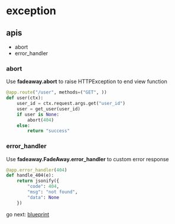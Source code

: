 # exception

## apis

- abort
- error_handler

### abort

Use **fadeaway.abort** to raise HTTPException to end view function

```python
@app.route("/user", methods=("GET", ))
def user(ctx):
    user_id = ctx.request.args.get("user_id")
    user = get_user(user_id)
    if user is None:
        abort(404)
    else:
        return "success"
```

### error_handler

Use **fadeaway.FadeAway.error_handler** to custom error response

```python
@app.error_handler(404)
def handle_404(e):
    return jsonify({
        "code": 404,
        "msg": "not found",
        "data": None
    })
```

go next: [blueprint](blueprint.md)